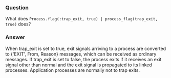 ### Question
What does
`Process.flag(:trap_exit, true) | process_flag(trap_exit, true)` does?


### Answer
When trap\_exit is set to true, exit signals arriving to a process are
converted to {\'EXIT\', From, Reason} messages, which can be received as
ordinary messages. If trap\_exit is set to false, the process exits if
it receives an exit signal other than normal and the exit signal is
propagated to its linked processes. Application processes are normally
not to trap exits.


